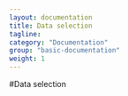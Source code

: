 ```yaml
---
layout: documentation
title: Data selection 
tagline: 
category: "Documentation"
group: "basic-documentation"
weight: 1
---
```

#Data selection
